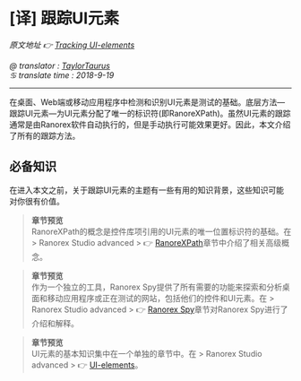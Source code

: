 # [译] 跟踪UI元素

*原文地址 👉 [Tracking UI-elements][0]*

*@ translator : [TaylorTaurus](https://github.com/taylortaurus)*    
*♋ translate time : 2018-9-19*    

---

在桌面、Web端或移动应用程序中检测和识别UI元素是测试的基础。底层方法—跟踪UI元素—为UI元素分配了唯一的标识符(即RanoreXPath)。虽然UI元素的跟踪通常是由Ranorex软件自动执行的，但是手动执行可能效果更好。因此，本文介绍了所有的跟踪方法。

## 必备知识

在进入本文之前，关于跟踪UI元素的主题有一些有用的知识背景，这些知识可能对你很有价值。

> **章节预览**  
> RanoreXPath的概念是控件库项引用的UI元素的唯一位置标识符的基础。在 \> Ranorex Studio advanced \> 👉 [RanoreXPath][1]章节中介绍了相关高级概念。

> **章节预览**  
> 作为一个独立的工具，Ranorex Spy提供了所有需要的功能来探索和分析桌面和移动应用程序或正在测试的网站，包括他们的控件和UI元素。在 \> Ranorex Studio advanced \> 👉 [Ranorex Spy][2]章节对Ranorex Spy进行了介绍和解释。

> **章节预览**  
> UI元素的基本知识集中在一个单独的章节中。在 \> Ranorex Studio advanced \> 👉 [UI-elements][3]。

  

[0]: https://www.ranorex.com/help/latest/ranorex-studio-advanced/tracking-ui-elements/introduction/
[1]: ..\\RanoreXPath/index.html
[2]: ..\\Ranorex_Spy/index.html
[3]: ..\\UI-elements/index.html
